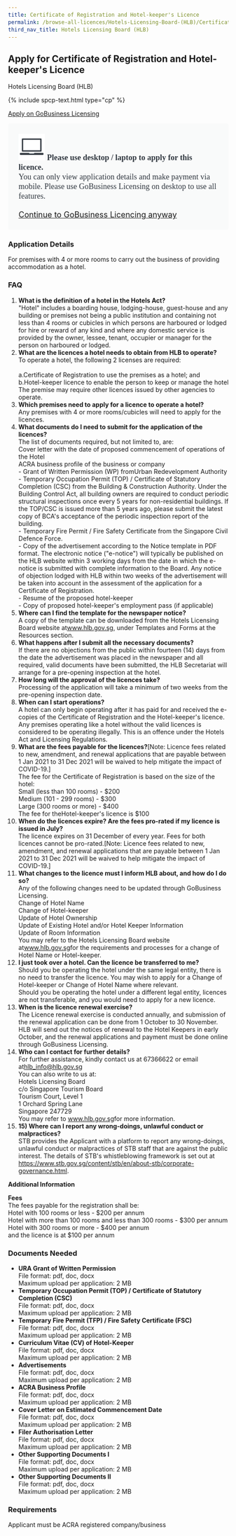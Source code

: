 ```yaml
---
title: Certificate of Registration and Hotel-keeper's Licence
permalink: /browse-all-licences/Hotels-Licensing-Board-(HLB)/Certificate-of-Registration-and-Hotel-keeper's-Licence
third_nav_title: Hotels Licensing Board (HLB)
---
```


## Apply for Certificate of Registration and Hotel-keeper's Licence

Hotels Licensing Board (HLB)

{% include spcp-text.html type="cp" %}

<a class="btn" id = "desktopNotice" href="https://licence1.business.gov.sg/feportal/web/frontier/eAdvisor?redirection=true&selectedLicenceIds=3" target="_blank" rel="noopener">Apply on GoBusiness Licensing</a>
<div id = "mobileNotice" style="background: #F9FAFA; border-radius: 5px; width: auto; height: auto; padding: 24px 24px; font-size: 18px; color: #313840;">
<img src="/images/laptop.svg" alt="" style="height: 60px; width: 60px; margin-left: 0px;">
<span style="font-weight: bold; font-family: hknova-bold; font-size: 18px; ">Please use desktop / laptop to apply for this licence.</span><br>
<span style="font-family: hknova-regular;">You can only view application details and make payment via mobile. Please use GoBusiness Licensing on desktop to use all features.</span><br><br>
<a id="mobileNotice" href="https://licence1.business.gov.sg/feportal/web/frontier/eAdvisor?redirection=true&selectedLicenceIds=3" target="_blank" rel="noopener">Continue to GoBusiness Licencing anyway</a>
</div>

<H3>Application Details</H3>

<p>For premises with 4 or more rooms to carry out the business of providing accommodation as a hotel.</p>
<h3>FAQ</h3>
<ol>
<li><strong>What is the definition of a hotel in the Hotels Act?</strong><br>
"Hotel" includes a boarding house, lodging-house, guest-house and any building or premises not being a public institution and containing not less than 4 rooms or cubicles in which persons are harboured or lodged for hire or reward of any kind and where any domestic service is provided by the owner, lessee, tenant, occupier or manager for the person on harboured or lodged.</li>
<li><strong>What are the licences a hotel needs to obtain from HLB to operate?</strong><br>
To operate a hotel, the following 2 licenses are required:<br><br>
a.Certificate of Registration to use the premises as a hotel; and<br>
b.Hotel-keeper licence to enable the person to keep or manage the hotel<br>
The premise may require other licences issued by other agencies to operate.</li>

<li><strong>Which premises need to apply for a licence to operate a hotel?</strong><br>
Any premises with 4 or more rooms/cubicles will need to apply for the licences.</li>
<li><strong>What documents do I need to submit for the application of the licences?</strong><br>
The list of documents required, but not limited to, are:<br>
Cover letter with the date of proposed commencement of operations of the Hotel<br>
ACRA business profile of the business or company<br>
- Grant of Written Permission (WP) fromUrban Redevelopment Authority<br>
- Temporary Occupation Permit (TOP) / Certificate of Statutory Completion (CSC) from the Building & Construction Authority. Under the Building Control Act, all building owners are required to conduct periodic structural inspections once every 5 years for non-residential buildings. If the TOP/CSC is issued more than 5 years ago, please submit the latest copy of BCA's acceptance of the periodic inspection report of the building.<br>
- Temporary Fire Permit / Fire Safety Certificate from the Singapore Civil Defence Force.<br>
- Copy of the advertisement according to the Notice template in PDF format. The electronic notice ("e-notice") will typically be published on the HLB website within 3 working days from the date in which the e-notice is submitted with complete information to the Board. Any notice of objection lodged with HLB within two weeks of the advertisement will be taken into account in the assessment of the application for a Certificate of Registration.<br>
- Resume of the proposed hotel-keeper<br>
- Copy of proposed hotel-keeper's employment pass (if applicable)<br>
</li>

<li><strong>Where can I find the template for the newspaper notice?</strong><br>
A copy of the template can be downloaded from the Hotels Licensing Board website at<a href="https://www.hlb.gov.sg/" target="_blank" rel="noopener">www.hlb.gov.sg</a>, under Templates and Forms at the Resources section.</li>

<li><strong>What happens after I submit all the necessary documents?</strong><br>
If there are no objections from the public within fourteen (14) days from the date the advertisement was placed in the newspaper and all required, valid documents have been submitted, the HLB Secretariat will arrange for a pre-opening inspection at the hotel.</li>
<li><strong>How long will the approval of the licences take?</strong><br>
Processing of the application will take a minimum of two weeks from the pre-opening inspection date.</li>
<li><strong>When can I start operations?</strong><br>
A hotel can only begin operating after it has paid for and received the e-copies of the Certificate of Registration and the Hotel-keeper's licence. Any premises operating like a hotel without the valid licences is considered to be operating illegally. This is an offence under the Hotels Act and Licensing Regulations.</li>
<li><strong>What are the fees payable for the licences?</strong>[Note: Licence fees related to new, amendment, and renewal applications that are payable between 1 Jan 2021 to 31 Dec 2021 will be waived to help mitigate the impact of COVID-19.]<br>
The fee for the Certificate of Registration is based on the size of the hotel:<br>
Small (less than 100 rooms) - $200<br>
Medium (101 - 299 rooms) - $300<br>
Large (300 rooms or more) - $400<br>
The fee for theHotel-keeper's licence is $100</li>

<li><strong>When do the licences expire? Are the fees pro-rated if my licence is issued in July?</strong><br>
The licence expires on 31 December of every year. Fees for both licences cannot be pro-rated.[Note: Licence fees related to new, amendment, and renewal applications that are payable between 1 Jan 2021 to 31 Dec 2021 will be waived to help mitigate the impact of COVID-19.]</li>

<li><strong>What changes to the licence must I inform HLB about, and how do I do so?</strong><br>
Any of the following changes need to be updated through GoBusiness Licensing.<br>
Change of Hotel Name<br>
Change of Hotel-keeper<br>
Update of Hotel Ownership<br>
Update of Existing Hotel and/or Hotel Keeper Information<br>
Update of Room Information<br>
You may refer to the Hotels Licensing Board website at<a href="https://www.hlb.gov.sg/" target="_blank" rel="noopener">www.hlb.gov.sg</a>for the requirements and processes for a change of Hotel Name or Hotel-keeper.</li>

<li><strong>I just took over a hotel. Can the licence be transferred to me?</strong><br>
Should you be operating the hotel under the same legal entity, there is no need to transfer the licence. You may wish to apply for a Change of Hotel-keeper or Change of Hotel Name where relevant.<br>
Should you be operating the hotel under a different legal entity, licences are not transferable, and you would need to apply for a new licence.</li>

<li><strong>When is the licence renewal exercise?</strong><br>
The Licence renewal exercise is conducted annually, and submission of the renewal application can be done from 1 October to 30 November. HLB will send out the notices of renewal to the Hotel Keepers in early October, and the renewal applications and payment must be done online through GoBusiness Licensing.</li>
<li><strong>Who can I contact for further details?</strong><br>
For further assistance, kindly contact us at 67366622 or email at<a href="mailto:hlb_info@hlb.gov.sg">hlb_info@hlb.gov.sg</a><br>
You can also write to us at:<br>
Hotels Licensing Board<br>
c/o Singapore Tourism Board<br>
Tourism Court, Level 1<br>
1 Orchard Spring Lane<br>
Singapore 247729<br>
You may refer to <a href="https://www.hlb.gov.sg/" target="_blank" rel="noopener">www.hlb.gov.sg</a>for more information.</li>

<li><strong>15) Where can I report any wrong-doings, unlawful conduct or malpractices?</strong><br>
STB provides the Applicant with a platform to report any wrong-doings, unlawful conduct or malpractices of STB staff that are against the public interest. The details of STB's whistleblowing framework is set out at<br>
<a href="https://www.stb.gov.sg/content/stb/en/about-stb/corporate-governance.html" target="_blank" rel="noopener">https://www.stb.gov.sg/content/stb/en/about-stb/corporate-governance.html</a>.</li>
</ol>

<strong>Additional Information</strong>

<p><strong>Fees</strong><br />
The fees payable for the registration shall be:<br>
Hotel with 100 rooms or less - $200 per annum<br>
Hotel with more than 100 rooms and less than 300 rooms - $300 per annum<br>
Hotel with 300 rooms or more - $400 per annum<br>
and the licence is at $100 per annum</p>

<H3>Documents Needed</H3>

<ul>
<li><strong>URA Grant of Written Permission</strong>
<br>File format: pdf, doc, docx
<br>Maximum upload per application: 2 MB
</li>
<li><strong>Temporary Occupation Permit (TOP) / Certificate of Statutory Completion (CSC)</strong><br>File format: pdf, doc, docx
<br>Maximum upload per application: 2 MB
</li>

<li><strong>Temporary Fire Permit (TFP) / Fire Safety Certificate (FSC)</strong><br>File format: pdf, doc, docx
<br>Maximum upload per application: 2 MB
</li>

<li><strong>Curriculum Vitae (CV) of Hotel-Keeper</strong><br>File format: pdf, doc, docx
<br>Maximum upload per application: 2 MB
</li>

<li><strong>Advertisements</strong><br>File format: pdf, doc, docx
<br>Maximum upload per application: 2 MB
</li>

<li><strong>ACRA Business Profile</strong><br>File format: pdf, doc, docx
<br>Maximum upload per application: 2 MB
</li>

<li><strong>Cover Letter on Estimated Commencement Date</strong><br>File format: pdf, doc, docx
<br>Maximum upload per application: 2 MB
</li>

<li><strong>Filer Authorisation Letter</strong><br>File format: pdf, doc, docx
<br>Maximum upload per application: 2 MB
</li>

<li><strong>Other Supporting Documents I</strong><br>File format: pdf, doc, docx
<br>Maximum upload per application: 2 MB
</li>

<li><strong>Other Supporting Documents II</strong><br>File format: pdf, doc, docx
<br>Maximum upload per application: 2 MB</li>
</ul>

<H3>Requirements</H3>

Applicant must be ACRA registered company/business

